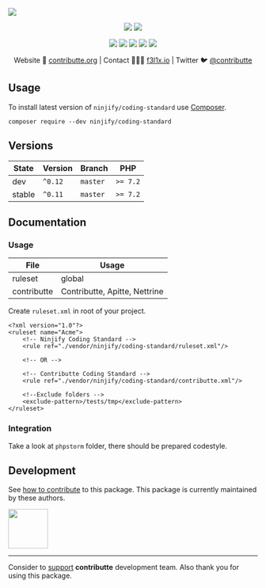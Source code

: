 ![](https://heatbadger.now.sh/github/readme/ninjify/coding-standard/)

<p align=center>
  <a href="https://packagist.org/packages/ninjify/coding-standard"><img src="https://badgen.net/packagist/dm/ninjify/coding-standard"></a>
  <a href="https://packagist.org/packages/ninjify/coding-standard"><img src="https://badgen.net/packagist/v/ninjify/coding-standard"></a>
</p>
<p align=center>
  <a href="https://packagist.org/packages/ninjify/coding-standard"><img src="https://badgen.net/packagist/php/ninjify/coding-standard"></a>
  <a href="https://github.com/ninjify/coding-standard"><img src="https://badgen.net/github/license/ninjify/coding-standard"></a>
  <a href="https://bit.ly/ctteg"><img src="https://badgen.net/badge/support/gitter/cyan"></a>
  <a href="https://bit.ly/cttfo"><img src="https://badgen.net/badge/support/forum/yellow"></a>
  <a href="https://contributte.org/partners.html"><img src="https://badgen.net/badge/sponsor/donations/F96854"></a>
</p>

<p align=center>
Website 🚀 <a href="https://contributte.org">contributte.org</a> | Contact 👨🏻‍💻 <a href="https://f3l1x.io">f3l1x.io</a> | Twitter 🐦 <a href="https://twitter.com/contributte">@contributte</a>
</p>

## Usage

To install latest version of `ninjify/coding-standard` use [Composer](https://getcomposer.com).

```
composer require --dev ninjify/coding-standard
```

## Versions

| State       | Version      | Branch   | PHP      |
|-------------|--------------|----------|----------|
| dev         | `^0.12`      | `master` | `>= 7.2` |
| stable      | `^0.11`      | `master` | `>= 7.2` |

## Documentation

### Usage

| File          | Usage  |
|---------------|--------|
| ruleset       | global |
| contributte   | Contributte, Apitte, Nettrine |

Create `ruleset.xml` in root of your project.

```
<?xml version="1.0"?>
<ruleset name="Acme">
    <!-- Ninjify Coding Standard -->
    <rule ref="./vendor/ninjify/coding-standard/ruleset.xml"/>

    <!-- OR -->
    
    <!-- Contributte Coding Standard -->
    <rule ref="./vendor/ninjify/coding-standard/contributte.xml"/>

    <!--Exclude folders -->
    <exclude-pattern>/tests/tmp</exclude-pattern>
</ruleset>
```

### Integration

Take a look at `phpstorm` folder, there should be prepared codestyle.


## Development

See [how to contribute](https://contributte.org) to this package. This package is currently maintained by these authors.

<a href="https://github.com/f3l1x">
    <img width="80" height="80" src="https://avatars2.githubusercontent.com/u/538058?v=3&s=80">
</a>

-----

Consider to [support](https://contributte.org/partners.html) **contributte** development team.
Also thank you for using this package.
